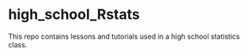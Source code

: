 # high_school_Rstats
This repo contains lessons and tutorials used in a high school statistics class. 

